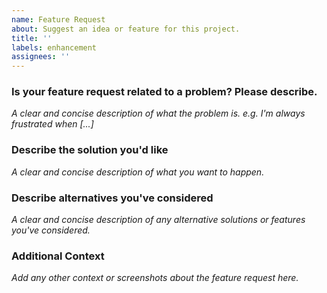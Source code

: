 ```yaml
---
name: Feature Request
about: Suggest an idea or feature for this project.
title: ''
labels: enhancement
assignees: ''
---
```


### Is your feature request related to a problem? Please describe.

_A clear and concise description of what the problem is. e.g. I'm always 
frustrated when [...]_

### Describe the solution you'd like

_A clear and concise description of what you want to happen._

### Describe alternatives you've considered

_A clear and concise description of any alternative solutions or features 
you've considered._

### Additional Context

_Add any other context or screenshots about the feature request here._
